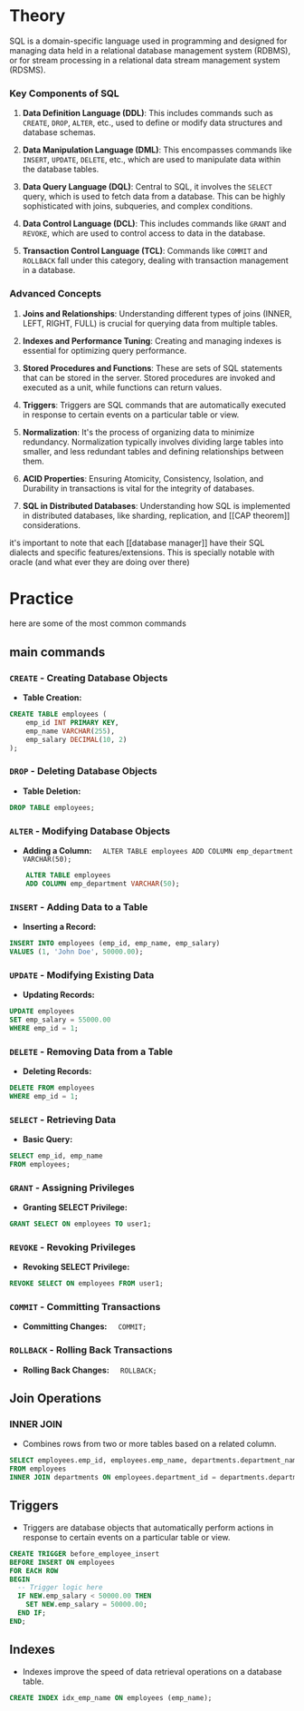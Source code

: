 # Theory
SQL is a domain-specific language used in programming and designed for managing data held in a relational database management system (RDBMS), or for stream processing in a relational data stream management system (RDSMS).

### Key Components of SQL

1. **Data Definition Language (DDL)**: This includes commands such as `CREATE`, `DROP`, `ALTER`, etc., used to define or modify data structures and database schemas.
    
2. **Data Manipulation Language (DML)**: This encompasses commands like `INSERT`, `UPDATE`, `DELETE`, etc., which are used to manipulate data within the database tables.
    
3. **Data Query Language (DQL)**: Central to SQL, it involves the `SELECT` query, which is used to fetch data from a database. This can be highly sophisticated with joins, subqueries, and complex conditions.
    
4. **Data Control Language (DCL)**: This includes commands like `GRANT` and `REVOKE`, which are used to control access to data in the database.
    
5. **Transaction Control Language (TCL)**: Commands like `COMMIT` and `ROLLBACK` fall under this category, dealing with transaction management in a database.
    

### Advanced Concepts

1. **Joins and Relationships**: Understanding different types of joins (INNER, LEFT, RIGHT, FULL) is crucial for querying data from multiple tables.
    
2. **Indexes and Performance Tuning**: Creating and managing indexes is essential for optimizing query performance.
    
3. **Stored Procedures and Functions**: These are sets of SQL statements that can be stored in the server. Stored procedures are invoked and executed as a unit, while functions can return values.
    
4. **Triggers**: Triggers are SQL commands that are automatically executed in response to certain events on a particular table or view.
    
5. **Normalization**: It's the process of organizing data to minimize redundancy. Normalization typically involves dividing large tables into smaller, and less redundant tables and defining relationships between them.
    
6. **ACID Properties**: Ensuring Atomicity, Consistency, Isolation, and Durability in transactions is vital for the integrity of databases.
    
7. **SQL in Distributed Databases**: Understanding how SQL is implemented in distributed databases, like sharding, replication, and [[CAP theorem]] considerations.
    

it's important to note that each [[database manager]] have their SQL dialects and specific features/extensions. This is specially notable with oracle (and what ever they are doing over there)

# Practice

here are some of the most common commands 
## main commands
### `CREATE` - Creating Database Objects
- **Table Creation:**
```sql
CREATE TABLE employees (
    emp_id INT PRIMARY KEY,
    emp_name VARCHAR(255),
    emp_salary DECIMAL(10, 2)
);
```

### `DROP` - Deleting Database Objects
- **Table Deletion:**
```sql
DROP TABLE employees;
```
### `ALTER` - Modifying Database Objects
- **Adding a Column:**
    `ALTER TABLE employees ADD COLUMN emp_department VARCHAR(50);`
```sql
	ALTER TABLE employees
	ADD COLUMN emp_department VARCHAR(50);
```
  
### `INSERT` - Adding Data to a Table
- **Inserting a Record:**
```sql
INSERT INTO employees (emp_id, emp_name, emp_salary)
VALUES (1, 'John Doe', 50000.00);
```
  
### `UPDATE` - Modifying Existing Data
- **Updating Records:**
```sql
UPDATE employees
SET emp_salary = 55000.00
WHERE emp_id = 1;
```

### `DELETE` - Removing Data from a Table
- **Deleting Records:**
```sql
DELETE FROM employees
WHERE emp_id = 1;
```
  
### `SELECT` - Retrieving Data
- **Basic Query:**
```sql
SELECT emp_id, emp_name
FROM employees;
```

### `GRANT` - Assigning Privileges
- **Granting SELECT Privilege:**
```sql
GRANT SELECT ON employees TO user1;
```

### `REVOKE` - Revoking Privileges
- **Revoking SELECT Privilege:**
```sql
REVOKE SELECT ON employees FROM user1;
```
  
### `COMMIT` - Committing Transactions
- **Committing Changes:**
    `COMMIT;`

### `ROLLBACK` - Rolling Back Transactions
- **Rolling Back Changes:**
    `ROLLBACK;`

## Join Operations

### INNER JOIN
- Combines rows from two or more tables based on a related column.

```sql
SELECT employees.emp_id, employees.emp_name, departments.department_name
FROM employees
INNER JOIN departments ON employees.department_id = departments.department_id;
```
## Triggers

- Triggers are database objects that automatically perform actions in response to certain events on a particular table or view.

```sql
CREATE TRIGGER before_employee_insert
BEFORE INSERT ON employees
FOR EACH ROW
BEGIN
  -- Trigger logic here
  IF NEW.emp_salary < 50000.00 THEN
    SET NEW.emp_salary = 50000.00;
  END IF;
END;
```

## Indexes
- Indexes improve the speed of data retrieval operations on a database table.
```sql
CREATE INDEX idx_emp_name ON employees (emp_name);
```